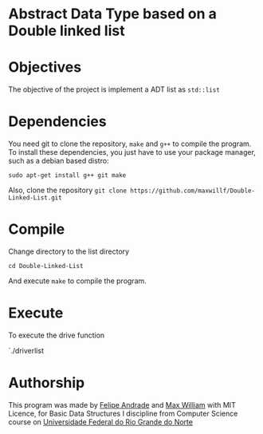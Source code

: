 # Abstract Data Type based on a Double linked list 

# Objectives
The objective of the project is implement a ADT list as `std::list`
# Dependencies
You need git to clone the repository, `make` and `g++` to compile the program. To install these dependencies, you just have to use your package manager, such as a debian based distro:

`sudo apt-get install g++ git make`

Also, clone the repository
`git clone https://github.com/maxwillf/Double-Linked-List.git`
# Compile
Change directory to the list directory

`cd Double-Linked-List`

And execute `make` to compile the program.
# Execute
To execute the drive function

`./driverlist
# Authorship

This program was made by [Felipe Andrade](https://github.com/felpsisonfire/) and [Max William](https://github.com/maxwillf/) with MIT Licence, for Basic Data Structures I discipline from Computer Science course on [Universidade Federal do Rio Grande do Norte](https://www.ufrn.br)

